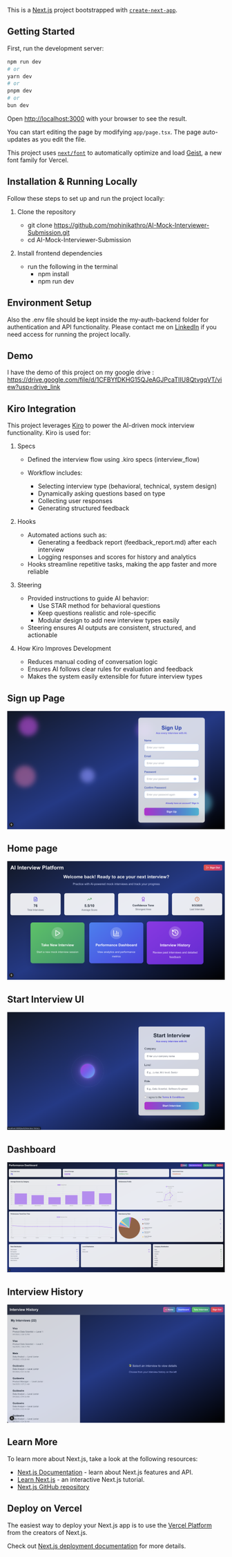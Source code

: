 This is a [Next.js](https://nextjs.org) project bootstrapped with [`create-next-app`](https://nextjs.org/docs/app/api-reference/cli/create-next-app).

## Getting Started

First, run the development server:

```bash
npm run dev
# or
yarn dev
# or
pnpm dev
# or
bun dev
```

Open [http://localhost:3000](http://localhost:3000) with your browser to see the result.

You can start editing the page by modifying `app/page.tsx`. The page auto-updates as you edit the file.

This project uses [`next/font`](https://nextjs.org/docs/app/building-your-application/optimizing/fonts) to automatically optimize and load [Geist](https://vercel.com/font), a new font family for Vercel.

## Installation & Running Locally

Follow these steps to set up and run the project locally:

1. Clone the repository
   - git clone https://github.com/mohinikathro/AI-Mock-Interviewer-Submission.git
   - cd AI-Mock-Interviewer-Submission
  
2. Install frontend dependencies
   - run the following in the terminal
     - npm install
     - npm run dev


## Environment Setup
Also the .env file should be kept inside the my-auth-backend folder for authentication and API functionality. Please contact me on [LinkedIn](https://www.linkedin.com/in/mohini-kathrotiya/) if you need access for running the project locally.

## Demo
I have the demo of this project on my google drive : https://drive.google.com/file/d/1CFBYfDKHG15QJeAGJPcaTIIU8QtvgqVT/view?usp=drive_link

## Kiro Integration
This project leverages [Kiro](https://kiro.dev/) to power the AI-driven mock interview functionality. Kiro is used for:

1. Specs
   - Defined the interview flow using .kiro specs (interview_flow)

   - Workflow includes:
     - Selecting interview type (behavioral, technical, system design)
     - Dynamically asking questions based on type
     - Collecting user responses
     - Generating structured feedback
      
2. Hooks
   - Automated actions such as:
     - Generating a feedback report (feedback_report.md) after each interview
     - Logging responses and scores for history and analytics
   - Hooks streamline repetitive tasks, making the app faster and more reliable
 
3. Steering
   - Provided instructions to guide AI behavior:
     - Use STAR method for behavioral questions
     - Keep questions realistic and role-specific
     - Modular design to add new interview types easily
   - Steering ensures AI outputs are consistent, structured, and actionable
     
4. How Kiro Improves Development
   - Reduces manual coding of conversation logic
   - Ensures AI follows clear rules for evaluation and feedback
   - Makes the system easily extensible for future interview types

## Sign up Page
![App Screenshot](assets/MoSignup.png)

## Home page
![App Screenshot](assets/AppUI.png)

## Start Interview UI
![App Screenshot](assets/StartInterview.png)

## Dashboard
![App Screenshot](assets/Dashboard.png)

## Interview History
![App Screenshot](assets/InterviewHistory.png)


## Learn More

To learn more about Next.js, take a look at the following resources:

- [Next.js Documentation](https://nextjs.org/docs) - learn about Next.js features and API.
- [Learn Next.js](https://nextjs.org/learn) - an interactive Next.js tutorial.
- [Next.js GitHub repository](https://github.com/vercel/next.js)

## Deploy on Vercel

The easiest way to deploy your Next.js app is to use the [Vercel Platform](https://vercel.com/new?utm_medium=default-template&filter=next.js&utm_source=create-next-app&utm_campaign=create-next-app-readme) from the creators of Next.js.

Check out [Next.js deployment documentation](https://nextjs.org/docs/app/building-your-application/deploying) for more details.



